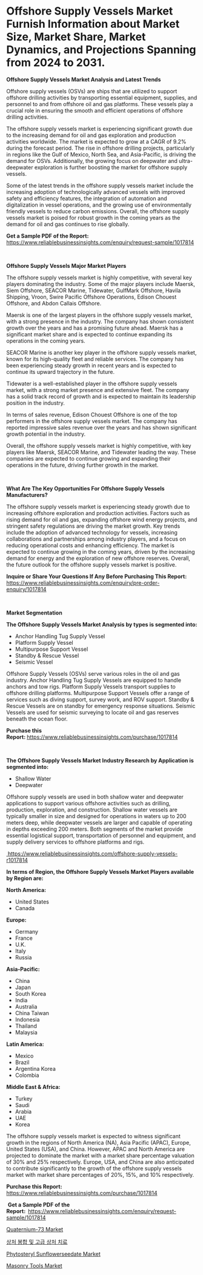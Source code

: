 <p><h1>Offshore Supply Vessels Market Furnish Information about Market Size, Market Share, Market Dynamics, and Projections Spanning from 2024 to 2031.</h1></p><p><strong>Offshore Supply Vessels Market Analysis and Latest Trends</strong></p>
<p><p>Offshore supply vessels (OSVs) are ships that are utilized to support offshore drilling activities by transporting essential equipment, supplies, and personnel to and from offshore oil and gas platforms. These vessels play a crucial role in ensuring the smooth and efficient operations of offshore drilling activities.</p><p>The offshore supply vessels market is experiencing significant growth due to the increasing demand for oil and gas exploration and production activities worldwide. The market is expected to grow at a CAGR of 9.2% during the forecast period. The rise in offshore drilling projects, particularly in regions like the Gulf of Mexico, North Sea, and Asia-Pacific, is driving the demand for OSVs. Additionally, the growing focus on deepwater and ultra-deepwater exploration is further boosting the market for offshore supply vessels.</p><p>Some of the latest trends in the offshore supply vessels market include the increasing adoption of technologically advanced vessels with improved safety and efficiency features, the integration of automation and digitalization in vessel operations, and the growing use of environmentally friendly vessels to reduce carbon emissions. Overall, the offshore supply vessels market is poised for robust growth in the coming years as the demand for oil and gas continues to rise globally.</p></p>
<p><strong>Get a Sample PDF of the Report:&nbsp;</strong> <a href="https://www.reliablebusinessinsights.com/enquiry/request-sample/1017814">https://www.reliablebusinessinsights.com/enquiry/request-sample/1017814</a></p>
<p>&nbsp;</p>
<p><strong>Offshore Supply Vessels Major Market Players</strong></p>
<p><p>The offshore supply vessels market is highly competitive, with several key players dominating the industry. Some of the major players include Maersk, Siem Offshore, SEACOR Marine, Tidewater, GulfMark Offshore, Havila Shipping, Vroon, Swire Pacific Offshore Operations, Edison Chouest Offshore, and Abdon Callais Offshore.</p><p>Maersk is one of the largest players in the offshore supply vessels market, with a strong presence in the industry. The company has shown consistent growth over the years and has a promising future ahead. Maersk has a significant market share and is expected to continue expanding its operations in the coming years.</p><p>SEACOR Marine is another key player in the offshore supply vessels market, known for its high-quality fleet and reliable services. The company has been experiencing steady growth in recent years and is expected to continue its upward trajectory in the future.</p><p>Tidewater is a well-established player in the offshore supply vessels market, with a strong market presence and extensive fleet. The company has a solid track record of growth and is expected to maintain its leadership position in the industry.</p><p>In terms of sales revenue, Edison Chouest Offshore is one of the top performers in the offshore supply vessels market. The company has reported impressive sales revenue over the years and has shown significant growth potential in the industry.</p><p>Overall, the offshore supply vessels market is highly competitive, with key players like Maersk, SEACOR Marine, and Tidewater leading the way. These companies are expected to continue growing and expanding their operations in the future, driving further growth in the market.</p></p>
<p>&nbsp;</p>
<p><strong>What Are The Key Opportunities For Offshore Supply Vessels Manufacturers?</strong></p>
<p><p>The offshore supply vessels market is experiencing steady growth due to increasing offshore exploration and production activities. Factors such as rising demand for oil and gas, expanding offshore wind energy projects, and stringent safety regulations are driving the market growth. Key trends include the adoption of advanced technology for vessels, increasing collaborations and partnerships among industry players, and a focus on reducing operational costs and enhancing efficiency. The market is expected to continue growing in the coming years, driven by the increasing demand for energy and the exploration of new offshore reserves. Overall, the future outlook for the offshore supply vessels market is positive.</p></p>
<p><strong>Inquire or Share Your Questions If Any Before Purchasing This Report:</strong> <a href="https://www.reliablebusinessinsights.com/enquiry/pre-order-enquiry/1017814">https://www.reliablebusinessinsights.com/enquiry/pre-order-enquiry/1017814</a></p>
<p>&nbsp;</p>
<p><strong>Market Segmentation</strong></p>
<p><strong>The Offshore Supply Vessels Market Analysis by types is segmented into:</strong></p>
<p><ul><li>Anchor Handling Tug Supply Vessel</li><li>Platform Supply Vessel</li><li>Multipurpose Support Vessel</li><li>Standby & Rescue Vessel</li><li>Seismic Vessel</li></ul></p>
<p><p>Offshore Supply Vessels (OSVs) serve various roles in the oil and gas industry. Anchor Handling Tug Supply Vessels are equipped to handle anchors and tow rigs. Platform Supply Vessels transport supplies to offshore drilling platforms. Multipurpose Support Vessels offer a range of services such as diving support, survey work, and ROV support. Standby & Rescue Vessels are on standby for emergency response situations. Seismic Vessels are used for seismic surveying to locate oil and gas reserves beneath the ocean floor.</p></p>
<p><strong>Purchase this Report:&nbsp;</strong><a href="https://www.reliablebusinessinsights.com/purchase/1017814">https://www.reliablebusinessinsights.com/purchase/1017814</a></p>
<p>&nbsp;</p>
<p><strong>The Offshore Supply Vessels Market Industry Research by Application is segmented into:</strong></p>
<p><ul><li>Shallow Water</li><li>Deepwater</li></ul></p>
<p><p>Offshore supply vessels are used in both shallow water and deepwater applications to support various offshore activities such as drilling, production, exploration, and construction. Shallow water vessels are typically smaller in size and designed for operations in waters up to 200 meters deep, while deepwater vessels are larger and capable of operating in depths exceeding 200 meters. Both segments of the market provide essential logistical support, transportation of personnel and equipment, and supply delivery services to offshore platforms and rigs.</p></p>
<p><a href="https://www.reliablebusinessinsights.com/offshore-supply-vessels-r1017814">&nbsp;https://www.reliablebusinessinsights.com/offshore-supply-vessels-r1017814</a></p>
<p><strong>In terms of Region, the Offshore Supply Vessels Market Players available by Region are:</strong></p>
<p>
    <p> <strong> North America: </strong>
        <ul>
            <li>United States</li>
            <li>Canada</li>
        </ul>
        </p> 
    <p> <strong> Europe: </strong>
        <ul>
            <li>Germany</li>
            <li>France</li>
            <li>U.K.</li>
            <li>Italy</li>
            <li>Russia</li>
        </ul>
        </p> 
    <p> <strong> Asia-Pacific: </strong>
        <ul>
            <li>China</li>
            <li>Japan</li>
            <li>South Korea</li>
            <li>India</li>
            <li>Australia</li>
            <li>China Taiwan</li>
            <li>Indonesia</li>
            <li>Thailand</li>
            <li>Malaysia</li>
        </ul>
        </p> 
    <p> <strong> Latin America: </strong>
        <ul>
            <li>Mexico</li>
            <li>Brazil</li>
            <li>Argentina Korea</li>
            <li>Colombia</li>
        </ul>
        </p> 
    <p> <strong> Middle East & Africa: </strong>
        <ul>
            <li>Turkey</li>
            <li>Saudi</li>
            <li>Arabia</li>
            <li>UAE</li>
            <li>Korea</li>
        </ul>
    </p>
    </p>
<p><p>The offshore supply vessels market is expected to witness significant growth in the regions of North America (NA), Asia Pacific (APAC), Europe, United States (USA), and China. However, APAC and North America are projected to dominate the market with a market share percentage valuation of 30% and 25% respectively. Europe, USA, and China are also anticipated to contribute significantly to the growth of the offshore supply vessels market with market share percentages of 20%, 15%, and 10% respectively.</p></p>
<p><strong>Purchase this Report: </strong><a href="https://www.reliablebusinessinsights.com/purchase/1017814">https://www.reliablebusinessinsights.com/purchase/1017814</a></p>
<p>&nbsp;<strong>Get a Sample PDF of the Report:&nbsp;&nbsp;</strong><a href="https://www.reliablebusinessinsights.com/enquiry/request-sample/1017814">https://www.reliablebusinessinsights.com/enquiry/request-sample/1017814</a></p>
<p><strong></strong></p>
<p><p><a href="https://github.com/juniordelafrance/Market-Research-Report-List-3/blob/main/quaternium-73-market.md">Quaternium-73 Market</a></p><p><a href="https://github.com/emakpiahsopiah/Market-Research-Report-List-1/blob/main/8118570113866.md">상처 봉합 및 고급 상처 치료</a></p><p><a href="https://github.com/rahu1506/Market-Research-Report-List-4/blob/main/phytosteryl-sunflowerseedate-market.md">Phytosteryl Sunflowerseedate Market</a></p><p><a href="https://issuu.com/reportprime-2/docs/masonry-tools-market-size-2030.pptx">Masonry Tools Market</a></p></p>